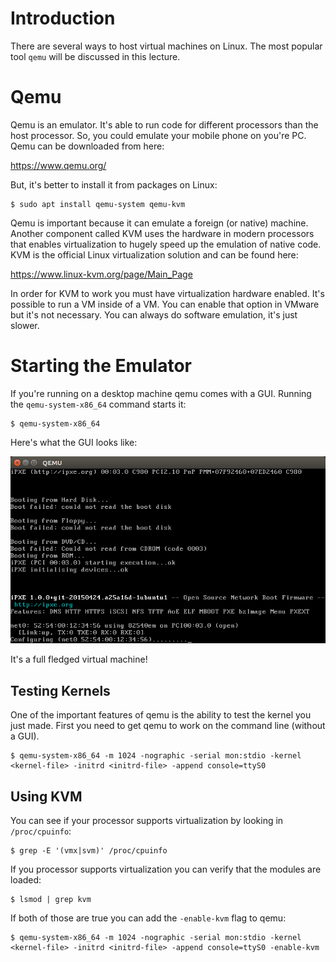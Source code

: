 # Introduction  

There are several ways to host virtual machines on Linux. The most popular tool ``qemu`` will be discussed in this lecture. 

# Qemu  

Qemu is an emulator. It's able to run code for different processors than the host processor. So, you could emulate your mobile phone on you're PC. Qemu can be downloaded from here: 

https://www.qemu.org/

But, it's better to install it from packages on Linux:

```
$ sudo apt install qemu-system qemu-kvm
```
 
Qemu is important because it can emulate a foreign (or native) machine. Another component called KVM uses the hardware in modern processors that enables virtualization to hugely speed up the emulation of native code. KVM is the official Linux virtualization solution and can be found here: 

https://www.linux-kvm.org/page/Main_Page

In order for KVM to work you must have virtualization hardware enabled. It's possible to run a VM inside of a VM. You can enable that option in VMware but it's not necessary. You can always do software emulation, it's just slower. 

# Starting the Emulator  

If you're running on a desktop machine qemu comes with a GUI. Running the ``qemu-system-x86_64`` command starts it:

```
$ qemu-system-x86_64 
```
  
Here's what the GUI looks like: 

![image](../_static/images/qemu_window.png)

It's a full fledged virtual machine!

## Testing Kernels  

One of the important features of qemu is the ability to test the kernel you just made. First you need to get qemu to work on the command line (without a GUI). 

```
$ qemu-system-x86_64 -m 1024 -nographic -serial mon:stdio -kernel <kernel-file> -initrd <initrd-file> -append console=ttyS0
```
 
## Using KVM  

You can see if your processor supports virtualization by looking in `/proc/cpuinfo`:

```
$ grep -E '(vmx|svm)' /proc/cpuinfo
```

If you processor supports virtualization you can verify that the modules are loaded: 

```
$ lsmod | grep kvm 
```

If both of those are true you can add the ``-enable-kvm`` flag to qemu:

```
$ qemu-system-x86_64 -m 1024 -nographic -serial mon:stdio -kernel <kernel-file> -initrd <initrd-file> -append console=ttyS0 -enable-kvm
```
